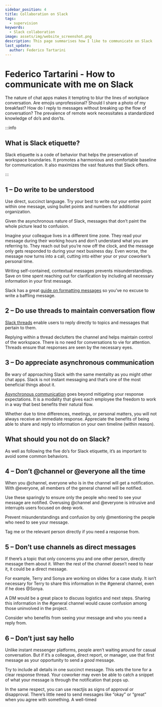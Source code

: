 ```yaml
---
sidebar_position: 4
title: Collaboration on Slack
tags:
  - supervision
keywords: 
  - Slack collaboration 
image: assets/img/website_screenshot.png
description: This page summarises how I like to communicate on Slack
last_update:
  author: Federico Tartarini
---
```


# Federico Tartarini - How to communicate with me on Slack

The nature of chat apps makes it tempting to blur the lines of workplace conversation.
Are emojis unprofessional? 
Should I share a photo of my breakfast? 
How do I reply to messages without breaking up the flow of conversation?
The prevalence of remote work necessitates a standardized knowledge of do’s and don’ts.

:::info

What is Slack etiquette?
------------------------

Slack etiquette is a code of behavior that helps the preservation of workspace boundaries. 
It promotes a harmonious and comfortable baseline for communication. 
It also maximizes the vast features that Slack offers.

:::

## 1 – Do write to be understood

Use direct, succinct language.
Try your best to write out your entire point within one message, using bullet points and numbers for additional organization. 

Given the asynchronous nature of Slack, messages that don’t paint the whole picture lead to confusion.

Imagine your colleague lives in a different time zone. 
They read your message during their working hours and don’t understand what you are referring to. 
They reach out but you’re now off the clock, and the message only gets responded to during your next business day. 
Even worse, the message now turns into a call, cutting into either your or your coworker’s personal time.

Writing self-contained, contextual messages prevents misunderstandings. 
Save on time spent reaching out for clarification by including all necessary information in your first message.

Slack has a great [guide on formatting messages](https://slack.com/intl/en-gb/blog/collaboration/designing-and-formatting-messages-in-slack) so you’ve no excuse to write a baffling message.

## 2 – Do use threads to maintain conversation flow

[Slack threads](https://m.io/blog/slack-threads/) enable users to reply directly to topics and messages that pertain to them.

Replying within a thread declutters the channel and helps maintain control of the workspace. 
There is no need for conversations to vie for attention. 
Threads ensure that responses are seen by the necessary eyes.

## 3 – Do appreciate asynchronous communication

Be wary of approaching Slack with the same mentality as you might other chat apps. 
Slack is not instant messaging and that’s one of the most beneficial things about it.[](https://dispatch.m.io/asynchronous-messaging/)

[Asynchronous communication](https://m.io/blog/asynchronous-messaging/) goes beyond mitigating your response expectations. 
It is a modality that gives each employee the freedom to work in a way that best benefits their natural flow.

Whether due to time differences, meetings, or personal matters, you will not always receive an immediate response. 
Appreciate the benefits of being able to share and reply to information on your own timeline (within reason).

What should you not do on Slack?
--------------------------------

As well as following the five do’s for Slack etiquette, it’s as important to avoid some common behaviors.

## 4 – Don’t @channel or @everyone all the time

When you @channel, everyone who is in the channel will get a notification. 
With @everyone, all members of the general channel will be notified.

Use these sparingly to ensure only the people who need to see your message are notified. 
Overusing @channel and @everyone is intrusive and interrupts users focused on deep work.

Prevent misunderstandings and confusion by only @mentioning the people who need to see your message.

Tag me or the relevant person directly if you need a response from.

## 5 – Don’t use channels as direct messages

If there’s a topic that only concerns you and one other person, directly message them about it. 
When the rest of the channel doesn’t need to hear it, it could be a direct message.

For example, Terry and Sonya are working on slides for a case study. 
It isn’t necessary for Terry to share this information in the #general channel, even if he does @Sonya.

A DM would be a great place to discuss logistics and next steps. 
Sharing this information in the #general channel would cause confusion among those uninvolved in the project.

Consider who benefits from seeing your message and who you need a reply from.

## 6 – Don’t just say hello

Unlike instant messenger platforms, people aren’t waiting around for casual conversation. 
But if it’s a colleague, direct report, or manager, use that first message as your opportunity to send a _good_ message.

Try to include all details in one succinct message. 
This sets the tone for a clear response thread. 
Your coworker may even be able to catch a snippet of what your message is through the notification that pops up.

In the same respect, you can use reactjis as signs of approval or disapproval. 
There’s little need to send messages like “okay” or “great” when you agree with something. 
A well-timed